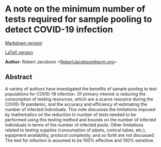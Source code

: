 # A note on the minimum number of tests required for sample pooling to detect COVID-19 infection

[Markdown version](markdown/A%20note%20on%20the%20minimum%20number%20of%20tests%20required%20for%20sample%20pooling%20to%20detect%20COVID-19%20infection.md)

[LaTeX version](latex/)

**Author:** Robert Jacobson \<RobertJacobson@acm.org\>

## Abstract

A variety of authors have investigated the benefits of sample pooling to test populations for COVID-19 infection. Of primary interest is reducing the consumption of testing resources, which are a scarce resource during the COVID-19 pandemic, and the accuracy and efficiency of estimating the number of infected individuals. This note discusses the limitations imposed by mathematics on the reduction in number of tests needed to be performed using this testing method and bounds on the number of infected individuals in terms of the number of infected pools. Other limitations related to testing supplies (consumption of pipets, conical tubes, etc.), equipment availability, protocol complexity, and so forth are not discussed. The test for infection is assumed to be 100% effective and 100% sensitive. 